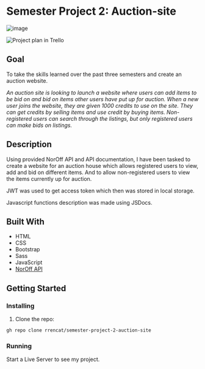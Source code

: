 # Semester Project 2: Auction-site

![image](https://github.com/rrencat/semester-project-2-auction-site/assets/104782737/f252a80b-49b3-4483-b100-ab700f0bea29)


![Project plan in Trello]([https://trello.com/invite/b/IiYfKAsm/ATTIee7157dd1f9617e65a72ab4292a95c7f69986830/js2-ca](https://trello.com/b/Es8tFlH5/semester-project-2-auction-site))



## Goal

To take the skills learned over the past three semesters and create an auction website.

<i>An auction site is looking to launch a website where users can add items to be bid on and bid on items other users have put up for auction.
When a new user joins the website, they are given 1000 credits to use on the site. They can get credits by selling items and use credit by buying items. Non-registered users can search through the listings, but only registered users can make bids on listings.</i>

## Description

Using provided NorOff API and API documentation, I have been tasked to create a website for an auction house which allows registered users to view, add and bid on different items. And to allow non-registered users to view the items currently up for auction.

JWT was used to get access token which then was stored in local storage.

Javascript functions description was made using JSDocs.

## Built With

- HTML
- CSS
- Bootstrap
- Sass
- JavaScript
- [NorOff API](https://docs.noroff.dev/)

## Getting Started

### Installing

1. Clone the repo:

```bash
gh repo clone rrencat/semester-project-2-auction-site
```

### Running

Start a Live Server to see my project.
